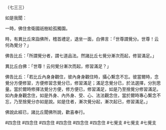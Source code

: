 （七三三）

如是我聞：

一時，佛住舍衛國祇樹給孤獨園。

時，有異比丘來詣佛所，稽首禮足，退坐一面，白佛言：「世尊謂覺分。世尊！云何為覺分？」

佛告比丘：「所謂覺分者，謂七道品法。然諸比丘七覺分漸次而起，修習滿足。」

異比丘白佛：「世尊！云何覺分漸次而起，修習滿足？」

佛告比丘：「若比丘內身身觀住，彼內身身觀住時，攝心繫念不忘。彼當爾時，念覺分方便修習，方便修習念覺分已，修習滿足；滿足念覺分已，於法選擇，分別思量。當於爾時修擇法覺分方便，修方便已，修習滿足，如是乃至捨覺分修習滿足。如內身身觀念住，如是外身、內外身、受、心、法法觀念住，當於爾時專心繫念不忘，乃至捨覺分亦如是說。如是住者，漸次覺分起，漸次起已，修習滿足。」

佛說此經已，諸比丘聞佛所說，歡喜奉行。



#四念住
#四念住
#四念住
#四念住
#四念住
#四念住
#七覺支
#七覺支
#七覺支
